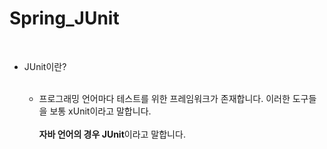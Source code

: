 # Spring_JUnit
<br>
<ul>

  <li>JUnit이란?</li><br>
  
  <ul>
    <li>프로그래밍 언어마다 테스트를 위한 프레임워크가 존재합니다. 이러한 도구들을 보통 xUnit이라고 말합니다.<br><br>
    <strong>자바 언어의 경우 JUnit</strong>이라고 말합니다.
    </li>
  </ul>
 
</ul>
